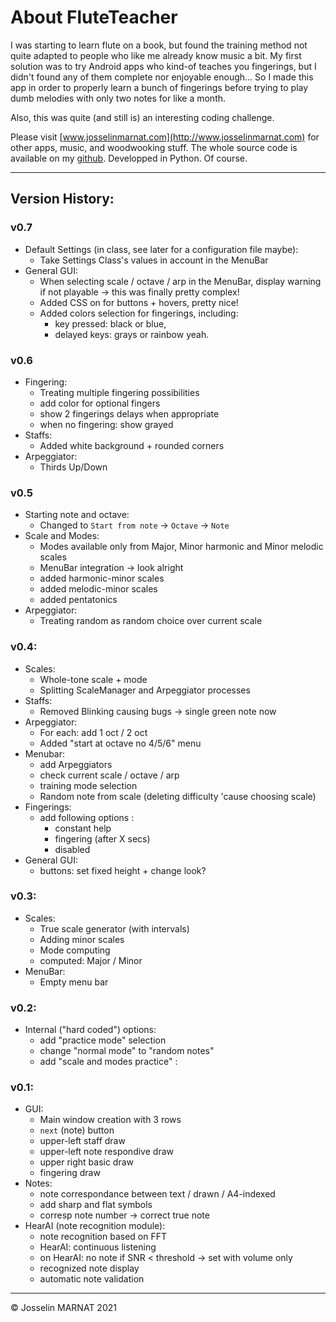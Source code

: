# About FluteTeacher

I was starting to learn flute on a book, but found the training method not quite adapted to people who like me already know music a bit.
My first solution was to try Android apps who kind-of teaches you fingerings, but I didn't found any of them complete nor enjoyable enough...
So I made this app in order to properly learn a bunch of fingerings before trying to play dumb melodies with only two notes for like a month.

Also, this was quite (and still is) an interesting coding challenge.

Please visit [www.josselinmarnat.com](http://www.josselinmarnat.com) for other apps, music, and woodwooking stuff.  The whole source code is available on my [github](https://github.com/jmarnat/FluteTeacher). Developped in Python. Of course.

---

## Version History:
### v0.7
- Default Settings (in class, see later for a configuration file maybe):
  - Take Settings Class's values in account in the MenuBar
- General GUI:
  - When selecting scale / octave / arp in the MenuBar, display warning if not playable &rarr; this was finally pretty complex!
  - Added CSS on for buttons + hovers, pretty nice!
  - Added colors selection for fingerings, including:
    - key pressed: black or blue,
    - delayed keys: grays or rainbow yeah.

### v0.6
- Fingering:
  - Treating multiple fingering possibilities
  - add color for optional fingers
  - show 2 fingerings delays when appropriate
  - when no fingering: show grayed
- Staffs:
  - Added white background + rounded corners
- Arpeggiator:
  -  Thirds Up/Down

### v0.5
- Starting note and octave:
  - Changed to `Start from note` -> `Octave` -> `Note`
- Scale and Modes:
  - Modes available only from Major, Minor harmonic and Minor melodic scales
  - MenuBar integration -> look alright
  - added harmonic-minor scales
  - added melodic-minor scales
  - added pentatonics
- Arpeggiator:
  - Treating random as random choice over current scale

### v0.4:
- Scales:
  - Whole-tone scale + mode
  - Splitting ScaleManager and Arpeggiator processes
- Staffs:
  - Removed Blinking causing bugs -> single green note now
- Arpeggiator:
  - For each: add 1 oct / 2 oct
  - Added "start at octave no 4/5/6" menu
- Menubar:
  - add Arpeggiators
  - check current scale / octave / arp
  - training mode selection
  - Random note from scale (deleting difficulty 'cause choosing scale)
- Fingerings:
  - add following options :
    - constant help
    - fingering (after X secs)
    - disabled
- General GUI:
  - buttons: set fixed height + change look?

### v0.3:
- Scales:
  - True scale generator (with intervals)
  - Adding minor scales
  - Mode computing
  - computed: Major / Minor
- MenuBar:
  - Empty menu bar

### v0.2:
- Internal ("hard coded") options:
  - add "practice mode" selection
  - change "normal mode" to "random notes"
  - add "scale and modes practice" :

### v0.1:
- GUI:
  - Main window creation with 3 rows
  - `next` (note) button
  - upper-left staff draw
  - upper-left note respondive draw
  - upper right basic draw
  - fingering draw
- Notes:
  - note correspondance between text / drawn / A4-indexed
  - add sharp and flat symbols
  - corresp note number -> correct true note
- HearAI (note recognition module):
  - note recognition based on FFT
  - HearAI: continuous listening
  - on HearAI: no note if SNR < threshold &rarr; set with volume only
  - recognized note display
  - automatic note validation

---
&copy; Josselin MARNAT 2021